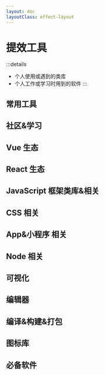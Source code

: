 ```yaml
---
layout: doc
layoutClass: effect-layout
---
```

<script setup lang="ts">
import Links from './Links.vue';
import {
   commonState,
   vueState,
   reactState,
   javascriptState,
   cssState,
   miniState,
   nodeState,
   visualState,
   packageState,
   iconState,
   communityState,
   toolsState,
   editorState
} from './state';

</script>
<style src="./index.less"></style>

# 提效工具

:::details 
- 个人使用或遇到的类库
- 个人工作或学习时用到的软件
:::

## 常用工具

<Links :data="commonState" />

## 社区&学习

<Links :data="communityState" />

## Vue 生态

<Links :data="vueState" />

## React 生态

<Links :data="reactState" />

## JavaScript 框架类库&相关

<Links :data="javascriptState" />

## CSS 相关

<Links :data="cssState" />

## App&小程序 相关

<Links :data="miniState" />

## Node 相关

<Links :data="nodeState" />

## 可视化

<Links :data="visualState" />

## 编辑器

<Links :data="editorState" />

## 编译&构建&打包

<Links :data="packageState" />

## 图标库

<Links :data="iconState" />

## 必备软件

<Links :data="toolsState" />
